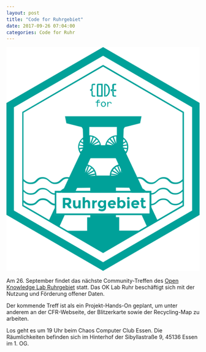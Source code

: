 ```yaml
---
layout: post
title: "Code for Ruhrgebiet"
date: 2017-09-26 07:04:00
categories: Code for Ruhr
---
```


![Code for Ruhr](/media/2017-09-26/code-for-ruhr.png)

Am 26. September findet das nächste Community-Treffen des [Open Knowledge Lab Ruhrgebiet](https://codefor.de/ruhrgebiet/) statt. Das OK Lab Ruhr beschäftigt sich mit der Nutzung und Förderung offener Daten.

Der kommende Treff ist als ein Projekt-Hands-On geplant, um unter anderem an der CFR-Webseite, der Blitzerkarte sowie der Recycling-Map zu arbeiten.

Los geht es um 19 Uhr beim Chaos Computer Club Essen. Die Räumlichkeiten befinden sich im Hinterhof der Sibyllastraße 9, 45136 Essen im 1. OG.
